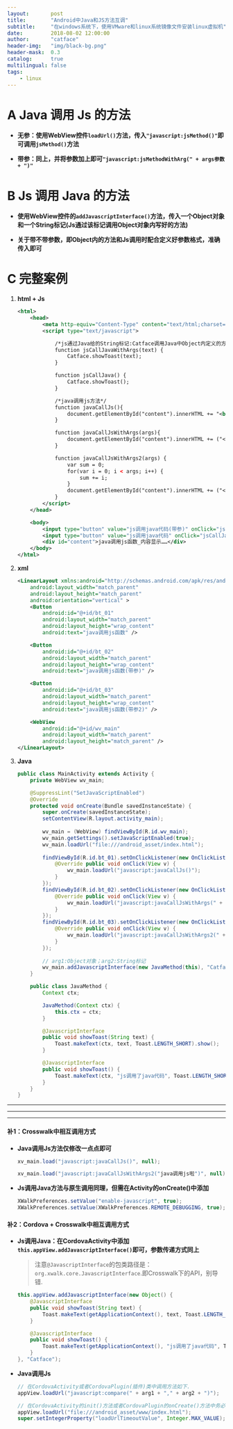 ```yaml
---
layout:       post
title:        "Android中Java和JS方法互调"
subtitle:     "在windows系统下，使用VMware和linux系统镜像文件安装linux虚拟机"
date:         2018-08-02 12:00:00
author:       "catface"
header-img:   "img/black-bg.png"
header-mask:  0.3
catalog:      true
multilingual: false
tags:
    - linux
---
```


# **A Java 调用 Js 的方法**

- **无参：使用WebView控件`loadUrl()`方法，传入`"javascript:jsMethod()"`即可调用`jsMethod()`方法**

- **带参：同上，并将参数加上即可`"javascript:jsMethodWithArg(" + args参数 + ")"`**

# **B Js 调用 Java 的方法**

- **使用WebView控件的`addJavascriptInterface()`方法，传入一个Object对象和一个String标记(Js通过该标记调用Object对象内写好的方法)**

- **关于带不带参数，即Object内的方法和Js调用时配合定义好参数格式，准确传入即可**

# **C 完整案例**

1. **html + Js**

	``` xml
	<html>
		<head>
			<meta http-equiv="Content-Type"	content="text/html;charset=utf-8">
			<script type="text/javascript">
	
				/*js通过Java给的String标记:Catface调用Java中Object内定义的方法*/
				function jsCallJavaWithArgs(text) {
		        	Catface.showToast(text);
		    	}
	
		   		function jsCallJava() {
		        	Catface.showToast();
		    	}
	
		    	/*java调用js方法*/
		    	function javaCallJs(){
			 		document.getElementById("content").innerHTML += "<br\>java调用了js函数";
				}
	
				function javaCallJsWithArgs(args){
			 		document.getElementById("content").innerHTML += ("<br\>" + args);
				}
	
				function javaCallJsWithArgs2(args) {
					var sum = 0;
					for(var i = 0; i < args; i++) {
						sum += i;
					}
			 		document.getElementById("content").innerHTML += ("<br\>" + sum);
				}
			</script>
		</head>
	
		<body>
			<input type="button" value="js调用java代码(带参)" onClick="jsCallJavaWithArgs('我从js写到java上啦')" /><br/>
			<input type="button" value="js调用java代码" onClick="jsCallJava()" /><br/>
			<div id="content">java调用js函数_内容显示……</div>
		</body>
	</html>
	```

2. **xml**

	``` xml
	<LinearLayout xmlns:android="http://schemas.android.com/apk/res/android"
	    android:layout_width="match_parent"
	    android:layout_height="match_parent"
	    android:orientation="vertical" >
	    <Button
	        android:id="@+id/bt_01"
	        android:layout_width="match_parent"
	        android:layout_height="wrap_content"
	        android:text="java调用js函数" />
	
	    <Button
	        android:id="@+id/bt_02"
	        android:layout_width="match_parent"
	        android:layout_height="wrap_content"
	        android:text="java调用js函数(带参)" />
	
	    <Button
	        android:id="@+id/bt_03"
	        android:layout_width="match_parent"
	        android:layout_height="wrap_content"
	        android:text="java调用js函数(带参2)" />
	
	    <WebView
	        android:id="@+id/wv_main"
	        android:layout_width="match_parent"
	        android:layout_height="match_parent" />
	</LinearLayout>
	```

3. **Java**

	``` java
	public class MainActivity extends Activity {
		private WebView wv_main;
	
		@SuppressLint("SetJavaScriptEnabled")
		@Override
		protected void onCreate(Bundle savedInstanceState) {
			super.onCreate(savedInstanceState);
			setContentView(R.layout.activity_main);
			
			wv_main = (WebView) findViewById(R.id.wv_main);	
			wv_main.getSettings().setJavaScriptEnabled(true);	
			wv_main.loadUrl("file:///android_asset/index.html");
			 
			findViewById(R.id.bt_01).setOnClickListener(new OnClickListener() {
				@Override public void onClick(View v) {
					wv_main.loadUrl("javascript:javaCallJs()");
				}
			});
			findViewById(R.id.bt_02).setOnClickListener(new OnClickListener() {
				@Override public void onClick(View v) {
					wv_main.loadUrl("javascript:javaCallJsWithArgs(" + "'我从java写到js上啦'" + ")");
				}
			});
			findViewById(R.id.bt_03).setOnClickListener(new OnClickListener() {
				@Override public void onClick(View v) {
					wv_main.loadUrl("javascript:javaCallJsWithArgs2(" + 10 + ")");
				}
			});
			
			// arg1:Object对象；arg2:String标记
			wv_main.addJavascriptInterface(new JavaMethod(this), "Catface");
		}
	
		public class JavaMethod {
			Context ctx;
	
			JavaMethod(Context ctx) {
				this.ctx = ctx;
			}
	
			@JavascriptInterface
			public void showToast(String text) {
				Toast.makeText(ctx, text, Toast.LENGTH_SHORT).show();
			}
	
			@JavascriptInterface
			public void showToast() {
				Toast.makeText(ctx, "js调用了java代码", Toast.LENGTH_SHORT).show();
			}
		}
	}
	```

<hr><hr><hr>

#### **补1：Crosswalk中相互调用方式**

- **Java调用Js方法仅修改一点点即可**
	
	``` java
	xv_main.load("javascript:javaCallJs()", null);
	```

	``` java
	xv_main.load("javascript:javaCallJsWithArgs2("java调用js啦")", null);
	```

- **Js调用Java方法与原生调用同理，但需在Activity的onCreate()中添加**
	
	``` java
	XWalkPreferences.setValue("enable-javascript", true);
	XWalkPreferences.setValue(XWalkPreferences.REMOTE_DEBUGGING, true);
	```

#### **补2：Cordova + Crosswalk中相互调用方式**

- **Js调用Java：在CordovaActivity中添加`this.appView.addJavascriptInterface()`即可，参数传递方式同上**

	>注意`@JavascriptInterface`的包类路径是：`org.xwalk.core.JavascriptInterface`.即Crosswalk下的API，别导错.
	
	``` java
	this.appView.addJavascriptInterface(new Object() {
		@JavascriptInterface 
		public void showToast(String text) {
			Toast.makeText(getApplicationContext(), text, Toast.LENGTH_SHORT).show();
		}
	
		@JavascriptInterface
		public void showToast() {
			Toast.makeText(getApplicationContext(), "js调用了java代码", Toast.LENGTH_SHORT).show();
		}
	}, "Catface");
	```

- **Java调用Js**
	``` java
	// 在CordovaActivity或者CordovaPlugin(插件)类中调用方法如下.
	appView.loadUrl("javascript:compare(" + arg1 + "," + arg2 + ")");

	// 在CordovaActivity的init()方法或者CordovaPlugin的onCreate()方法中务必添加，否则后果自负.
	appView.loadUrl("file:///android_asset/www/index.html");
	super.setIntegerProperty("loadUrlTimeoutValue", Integer.MAX_VALUE);
	```
